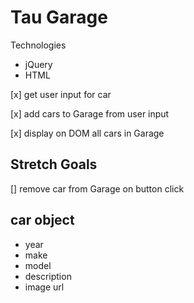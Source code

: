 Tau Garage
==========

Technologies
* jQuery
* HTML

[x] get user input for car

[x] add cars to Garage from user input

[x] display on DOM all cars in Garage

Stretch Goals
-------------

[] remove car from Garage on button click

car object
----------

* year
* make
* model
* description
* image url

